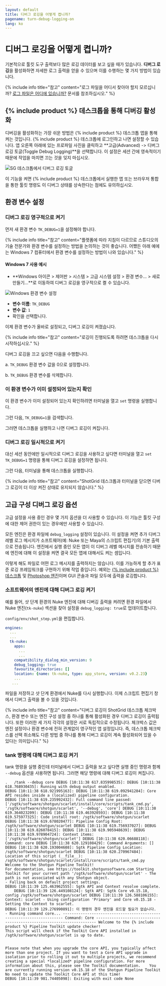 ```yaml
---
layout: default
title: 디버그 로깅을 어떻게 켭니까?
pagename: turn-debug-logging-on
lang: ko
---
```


# 디버그 로깅을 어떻게 켭니까?

기본적으로 툴킷 도구 출력보다 많은 로깅 데이터를 보고 싶을 때가 있습니다. **디버그 로깅**을 활성화하면 자세한 로그 출력을 얻을 수 있으며 이를 수행하는 몇 가지 방법이 있습니다.

{% include info title="참고" content="로그 파일을 어디서 찾아야 할지 모르십니까? [로그 파일은 어디에 있습니까?](./where-are-my-log-files.md) 문서를 참조하십시오." %}

## {% include product %} 데스크톱을 통해 디버깅 활성화

디버깅을 활성화하는 가장 쉬운 방법은 {% include product %} 데스크톱 앱을 통해 켜는 것입니다. {% include product %} 데스크톱에 로그인하고 나면 설정할 수 있습니다. 앱 오른쪽 아래에 있는 프로파일 사진을 클릭하고 **고급(Advanced) -> 디버그 로깅 토글(Toggle Debug Logging)**을 선택합니다. 이 설정은 세션 간에 영속적이기 때문에 작업을 마치면 끄는 것을 잊지 마십시오.

![SG 데스크톱에서 디버그 로깅 토글](images/desktop-enable-debug-logging.png)

이 기능을 켜면 {% include product %} 데스크톱에서 실행한 앱 또는 브라우저 통합을 통한 툴킷 명령도 이 디버그 상태를 상속한다는 점에도 유의하십시오.

## 환경 변수 설정

### 디버그 로깅 영구적으로 켜기

먼저 새 환경 변수 `TK_DEBUG=1`을 설정해야 합니다.

{% include info title="참고" content="플랫폼에 따라 지침이 다르므로 스튜디오의 기술 전문가와 환경 변수를 설정하는 방법을 논의하는 것이 좋습니다. 어쨌든 아래 예에는 Windows 7 컴퓨터에서 환경 변수를 설정하는 방법이 나와 있습니다." %}

#### Windows 7 사용 예시

- **Windows 아이콘 > 제어판 > 시스템 > 고급 시스템 설정 > 환경 변수... > 새로 만들기...**로 이동하여 디버그 로깅을 영구적으로 켤 수 있습니다.

![Windows 환경 변수 설정](images/windows-setting-environment-variable.png)


- **변수 이름**: `TK_DEBUG`
- **변수 값**: `1`
- 확인을 선택합니다.

이제 환경 변수가 올바로 설정되고, 디버그 로깅이 켜졌습니다.

{% include info title="참고" content="로깅이 진행되도록 하려면 데스크톱을 다시 시작하십시오." %}

디버그 로깅을 끄고 싶으면 다음을 수행합니다.

a. `TK_DEBUG` 환경 변수 값을 0으로 설정합니다.

b. `TK_DEBUG` 환경 변수를 삭제합니다.

### 이 환경 변수가 이미 설정되어 있는지 확인

이 환경 변수가 이미 설정되어 있는지 확인하려면 터미널을 열고 `set` 명령을 실행합니다.

그런 다음, `TK_DEBUG=1`을 검색합니다.

그러면 데스크톱을 실행하고 나면 디버그 로깅이 켜집니다.

### 디버그 로깅 일시적으로 켜기

대신 세션 동안에만 일시적으로 디버그 로깅을 사용하고 싶다면 터미널을 열고 `set TK_DEBUG=1` 명령을 통해 디버그 로깅을 설정하면 됩니다.

그런 다음, 터미널을 통해 데스크톱을 실행합니다.

{% include info title="참고" content="ShotGrid 데스크톱과 터미널을 닫으면 디버그 로깅이 더 이상 켜진 상태로 유지되지 않습니다." %}



## 고급 구성 디버그 로깅 옵션

고급 설정을 사용 중인 경우 몇 가지 옵션을 더 사용할 수 있습니다. 이 기능은 툴킷 구성에 대한 제어 권한이 있는 경우에만 사용할 수 있습니다.

모든 엔진은 환경 파일에 `debug_logging` 설정이 있습니다. 이 설정을 켜면 추가 디버그 레벨 로그 메시지가 소프트웨어(예: Nuke 또는 Maya의 스크립트 편집기)의 기본 출력으로 전송됩니다. 엔진에서 실행 중인 모든 앱이 이 디버그 레벨 메시지를 전송하기 때문에 엔진에 대해 이 설정을 켜면 결국 모든 앱에 대해서도 켜는 셈입니다.

이렇게 해도 파일로 어떤 로그 메시지를 출력하지는 않습니다. 이를 가능하게 할 추가 표준 로깅 프레임워크를 구현하기 위해 작업 중입니다. 예외는 [{% include product %} 데스크톱](https://developer.shotgridsoftware.com/ko/d587be80/#getting-started-with-desktop) 및 [Photoshop 엔진](https://developer.shotgridsoftware.com/ko/8d461cbe/)이며 GUI 콘솔과 파일 모두에 출력을 로깅합니다.

### 소프트웨어의 엔진에 대해 디버그 로깅 켜기

예를 들어, 샷 단계 환경의 Nuke 엔진에 대해 디버깅 출력을 켜려면 환경 파일에서 Nuke 엔진(`tk-nuke`) 섹션을 찾아 설정을 `debug_logging: true`로 업데이트합니다.

`config/env/shot_step.yml`을 편집합니다.

```yaml
engines:
  ...
  ...
  tk-nuke:
    apps:
      ...
      ...
    compatibility_dialog_min_version: 9
    debug_logging: true
    favourite_directories: []
    location: {name: tk-nuke, type: app_store, version: v0.2.23}
    ...
   ...
```

파일을 저장하고 샷 단계 환경에서 Nuke를 다시 실행합니다. 이제 스크립트 편집기 창에서 디버그 출력을 볼 수 있을 것입니다.

{% include info title="참고" content="디버그 로깅이 ShotGrid 데스크톱 체크박스, 환경 변수 또는 엔진 구성 설정 중 하나를 통해 활성화된 경우 디버그 로깅이 출력됩니다. 또한 이러한 세 가지 각각의 설정은 서로 독립적으로 수정됩니다. 체크박스 값은 엔진 설정이나 환경 변수에 전혀 관계없이 영구적인 앱 설정입니다. 즉, 데스크톱 체크박스를 선택 취소해도 다른 방법 중 하나를 통해 디버그 로깅이 계속 활성화되어 있을 수 있다는 의미입니다." %}

### tank 명령에 대해 디버그 로깅 켜기

tank 명령을 실행 중인데 터미널에서 디버그 출력을 보고 싶다면 실행 중인 명령과 함께 `--debug` 옵션을 사용하면 됩니다. 그러면 해당 명령에 대해 디버그 로깅이 켜집니다.

    .	/tank --debug core DEBUG [10:11:38 617.835998535]: DEBUG [10:11:38 618.768930435]: Running with debug output enabled.
    DEBUG [10:11:38 618.921995163]: DEBUG [10:11:38 619.092941284]: Core API resides inside a (localized) pipeline configuration.
    DEBUG [10:11:38 619.235992432]: Full command line passed: ['/sgtk/software/shotgun/scarlet/install/core/scripts/tank_cmd.py', '/sgtk/software/shotgun/scarlet', '--debug', 'core'] DEBUG [10:11:38 619.364023209]: DEBUG [10:11:38 619.463920593]: DEBUG [10:11:38 619.575977325]: Code install root: /sgtk/software/shotgun/scarlet DEBUG [10:11:38 619.678020477]: Pipeline Config Root: /sgtk/software/shotgun/scarlet DEBUG [10:11:38 619.756937027]: DEBUG [10:11:38 619.826078415]: DEBUG [10:11:38 619.905948639]: DEBUG [10:11:38 619.978904724]: Context items: ['/sgtk/software/shotgun/scarlet'] DEBUG [10:11:38 620.06688118]: Command: core DEBUG [10:11:38 620.129108429]: Command Arguments: [] DEBUG [10:11:38 620.193004608]: Sgtk Pipeline Config Location: /sgtk/software/shotgun/scarlet DEBUG [10:11:38 620.270967484]: Location of this script (__file__): /sgtk/software/shotgun/scarlet/install/core/scripts/tank_cmd.py Welcome to the Shotgun Pipeline Toolkit!
    For documentation, see https://toolkit.shotgunsoftware.com Starting Toolkit for your current path '/sgtk/software/shotgun/scarlet' - The path is not associated with any Shotgun object.
    - Falling back on default project settings.
    DEBUG [10:11:39 125.463962555]: Sgtk API and Context resolve complete.
    	DEBUG [10:11:39 126.449108124]: Sgtk API: Sgtk Core v0.15.18, config /sgtk/software/shotgun/scarlet DEBUG [10:11:39 126.588106155]: Context: scarlet - Using configuration 'Primary' and Core v0.15.18 - Setting the Context to scarlet.
    DEBUG [10:11:39 129.276990891]: 이 명령의 경우 엔진을 로드할 필요가 없습니다.
    - Running command core... ---------------------------------------------------------------------- Command: Core ---------------------------------------------------------------------- Welcome to the {% include product %} Pipeline Toolkit update checker!
    This script will check if the Toolkit Core API installed in /sgtk/software/shotgun/scarlet is up to date.


    Please note that when you upgrade the core API, you typically affect more than one project. If you want to test a Core API upgrade in isolation prior to rolling it out to multiple projects, we recommend creating a special *localized* pipeline configuration. For more information about this, please see the Toolkit documentation.	You are currently running version v0.15.18 of the Shotgun Pipeline Toolkit No need to update the Toolkit Core API at this time!
    DEBUG [10:11:39 981.74405098]: Exiting with exit code None

